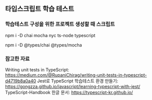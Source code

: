 ## 타입스크립트 학습 테스트

### 학습테스트 구성을 위한 프로젝트 생성할 때 스크립트

npm i -D chai mocha nyc ts-node typescript <br/>

npm i -D @types/chai @types/mocha <br/>

### 참고한 자료

Writing unit tests in TypeScript: https://medium.com/@RupaniChirag/writing-unit-tests-in-typescript-d4719b8a0a40
Jest로 TypeScript 학습테스트 환경 만들기: https://gongzza.github.io/javascript/learning-typescript-with-jest/
TypeScript-Handbook 한글 문서: https://typescript-kr.github.io/